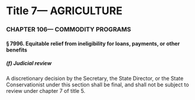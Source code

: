 
# Title 7— AGRICULTURE
### CHAPTER 106— COMMODITY PROGRAMS
#### § 7996. Equitable relief from ineligibility for loans, payments, or other benefits
##### (f) Judicial review

A discretionary decision by the Secretary, the State Director, or the State Conservationist under this section shall be final, and shall not be subject to review under chapter 7 of title 5.
